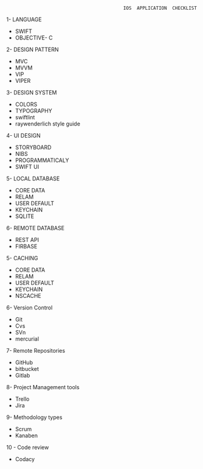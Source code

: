 
                                               IOS  APPLICATION  CHECKLIST 
1- LANGUAGE   
* SWIFT 
* OBJECTIVE- C 

2- DESIGN PATTERN 

  * MVC
  * MVVM
  * VIP
  * VIPER
  
  
3- DESIGN SYSTEM 
 
 * COLORS 
 * TYPOGRAPHY
 * swiftlint
 * raywenderlich style guide 
 
4- UI DESIGN

* STORYBOARD 
* NIBS
* PROGRAMMATICALY
* SWIFT UI 
                                
5- LOCAL DATABASE 

* CORE DATA
* RELAM
* USER DEFAULT 
* KEYCHAIN 
* SQLITE

6- REMOTE DATABASE 
* REST API
* FIRBASE

5- CACHING
* CORE DATA
* RELAM
* USER DEFAULT 
* KEYCHAIN 
* NSCACHE

6- Version Control 
* Git
* Cvs
* SVn
* mercurial 

7- Remote Repositories
* GitHub 
* bitbucket 
* Gitlab

8- Project Management tools
* Trello 
* Jira 

9- Methodology types
* Scrum 
* Kanaben 

10 - Code review 
* Codacy 

